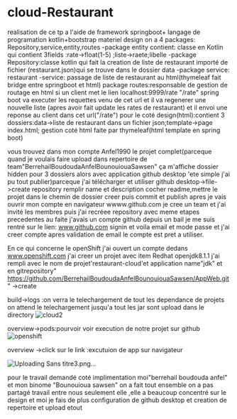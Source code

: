 # cloud-Restaurant
realisation de ce tp a l'aide de framework springboot+ langage de programation kotlin+bootstrap materiel design
on a 4 packages: Repository,service,entity,routes
-package entity contient: classe en Kotlin qui contient 3fields :rate->float(1-5) ;liste->raete;libelle
-package Repository:classe kotlin qui fait la creation de liste de restaurant importé de fichier (restaurant.json)qui se trouve dans le dossier data
-package service: restaurant -service: passage de liste de restaurant au html(thymeleaf fait bridge entre springboot et html)
package routes:responsable de gestion de routage en html si un client met le lien localhost:9999/rate "/rate" spring boot va executer les requettes venu de cet url et il va regenerer une nouvelle liste (apres avoir fait update les rates de restaurant) et il envoi une reponse au client dans cet url("/rate")
pour le coté design(html):contient 3 dossiers:data->liste de restaurant dans un fichier json;template->page index.html; gestion coté html faite par thymeleaf(html template en spring boot)


vous trouvez dans mon compte Anfel1990 le projet complet(parceque quand je voulais faire upload dans repertoire de team"BerrehailBoudoudaAnfelBounouiouaSawsen" ça m'affiche dossier hidden pour 3 dossiers alors avec application github desktop 'ete simple j'ai pu tout publier)parceque j'ai télécharger et utiliser github desktop->file->create repository remplir name et description cocher readme,mettre le projet dans le chemin de dossier creer puis commit et publish apres je vais ouvrir mon compte en navigateur wwww.github.com je cree un team et j'ai invité les membres puis j'ai recréee repository avec meme etapes precedentes
au faite j'avais un compte github depuis un bail je me suis rentré sur le lien: www.github.com signin et voila email et mode passe et j'ai creer compte apres validation de email le compte est pret a utiliser.
 
 En ce qui concerne le openShift j'ai ouvert un compte dedans www.openshift.com j'ai creer un projet avec item Redhat openjdk8.1.1 j'ai rempli avec le nom de projet'restaurant-cloud'et application name"jdk" et en gitrepository" https://github.com/BerrehailBoudoudaAnfelBounouiouaSawsen/AppWeb.git" ->create 
 
 build->logs :on verra le telechargement de tout les dependance de projets on attend le telechargement jusqu'a tout les jar sont upload dans le directory 
 ![cloud2](https://user-images.githubusercontent.com/25961912/47389271-345bc480-d6c9-11e8-9240-6366edf47a86.png)

 
 overview->pods:pourvoir voir execution de notre projet sur github
 ![openshift](https://user-images.githubusercontent.com/25961912/47389396-7c7ae700-d6c9-11e8-9192-8ad4b15c3090.png)

 overview ->click sur le link :excutuion de app sur navigateur
 
 ![Uploading Sans titre3.png…]()
 
pour le travail demandé coté implimentation moi"berrehail boudouda anfel" et mon binome "Bounouioua sawsen" on a fait tout ensemble on a pas partagé travail entre nous seulement elle ,elle a beaucoup concentré sur le design et moi je fais de plus configuration de github desktop et creation de repertoire et upload etout 

